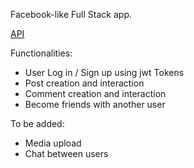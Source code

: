 Facebook-like Full Stack app.

[API](https://github.com/GGFioggos/odin-book-backend)

Functionalities:
 - User Log in / Sign up using jwt Tokens
 - Post creation and interaction
 - Comment creation and interaction
 - Become friends with another user
 
To be added:
 - Media upload
 - Chat between users
